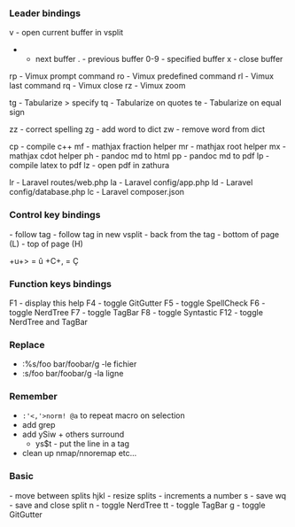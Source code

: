 ### Leader bindings
v - open current buffer in vsplit
- - next buffer
. - previous buffer
0-9 - specified buffer
x - close buffer

rp - Vimux prompt command
ro - Vimux predefined command
rl - Vimux last command
rq - Vimux close
rz - Vimux zoom

tg - Tabularize > specify
tq - Tabularize on quotes
te - Tabularize on equal sign

zz - correct spelling
zg - add word to dict
zw - remove word from dict

cp - compile c++
mf - mathjax fraction helper
mr - mathjax root helper
mx - mathjax cdot helper
ph - pandoc md to html
pp - pandoc md to pdf
lp - compile latex to pdf
lz - open pdf in zathura

lr - Laravel routes/web.php
la - Laravel config/app.php
ld - Laravel config/database.php
lc - Laravel composer.json

### Control key bindings
<C-i> - follow tag
<C-o> - follow tag in new vsplit
<C-t> - back from the tag
<PageDown> - bottom of page (L)
<PageUp> - top of page (H)

<C-k>+u+> = û
<C-k>+C+, = Ç

### Function keys bindings
F1 - display this help
F4 - toggle GitGutter
F5 - toggle SpellCheck
F6 - toggle NerdTree
F7 - toggle TagBar
F8 - toggle Syntastic
F12 - toggle NerdTree and TagBar

### Replace
- :%s/foo bar/foobar/g -le fichier
- :s/foo bar/foobar/g -la ligne

### Remember
- `:'<,'>norm! @a` to repeat macro on selection
- add grep
- add ySiw + others surround
	- ys$t - put the line in a tag
- clean up nmap/nnoremap etc...

### Basic
<C-hjkl> - move between splits
<C-w>hjkl - resize splits
<C-a> - increments a number
s - save
wq - save and close split
n - toggle NerdTree
tt - toggle TagBar
g - toggle GitGutter
